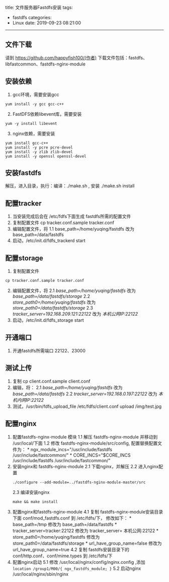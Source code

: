 title: 文件服务器Fastdfs安装
tags:
  - fastdfs
categories:
  - Linux
date: 2019-09-23 08:21:00
---

## 文件下载
请到 https://github.com/happyfish100/(作者) 下载文件包括：fastdfs、libfastcommon、fastdfs-nginx-module
## 安装依赖
1. gcc环境，需要安装gcc
```
yum install -y gcc gcc-c++
```
2. FastDFS依赖libevent库，需要安装
```
yum -y install libevent
```
3. nginx依赖，需要安装
```
yum install gcc-c++
yum install -y pcre pcre-devel
yum install -y zlib zlib-devel
yum install -y openssl openssl-devel
```
## 安装fastdfs
解压，进入目录，执行：编译：./make.sh , 安装 ./make.sh install
## 配置tracker
1. 当安装完成后会在 /etc/fdfs下面生成 fastdfs所需的配置文件
2. 复制配置文件 cp tracker.conf.sample tracker.conf
3. 编辑配置文件，将 
	1.1 base_path=/home/yuqing/fastdfs 改为 base_path=/data/fastdfs
4. 启动，/etc/init.d/fdfs_trackerd start
## 配置storage
1. 复制配置文件 
```
cp tracker.conf.sample tracker.conf
```
2. 编辑配置文件，将 
	2.1 *base_path=/home/yuqing/fastdfs* 改为 *base_path=/data/fastdfs/storage*
	2.2 *store_path0=/home/yuqing/fastdfs* 改为 *store_path0=/data/fastdfs/storage*
	2.3 *tracker_server=192.168.209.121:22122* 改为 *本机公网IP:22122*
3. 启动，/etc/init.d/fdfs_storage start
## 开通端口
1. 开通fastdfs所需端口 22122、23000
## 测试上传
1. 复制 cp client.conf.sample client.conf
2. 编辑，将：
	2.1 *base_path=/home/yuqing/fastdfs* 改为 *base_path=/data/fastdfs*
	2.2 *tracker_server=192.168.0.197:22122* 改为 *本机内网IP:22122*
3. 测试，/usr/bin/fdfs_upload_file /etc/fdfs/client.conf upload /img/test.jpg
## 配置nginx
1. 配置fastdfs-nginx-module 模块
	1.1 解压 fastdfs-nginx-module 并移动到 /usr/local/下面
	1.2 修改 fastdfs-nginx-module/src/config, 配置替换配置文件为：
		* ngx_module_incs="/usr/include/fastdfs /usr/include/fastcommon/"
		* CORE_INCS="$CORE_INCS /usr/include/fastdfs /usr/include/fastcommon/"
2. 安装nginx和 fastdfs-nginx-module
	2.1 下载nginx，并解压
	2.2 进入nginx配置 
	```
	./configure --add-module=../fastdfs-nginx-module-master/src
	```
	2.3 编译安装nginx
	```
	make && make install
	```
4. 配置nginx和fastdfs-nginx-module
	4.1 复制 fastdfs-nginx-module安装目录下面 conf/mod_fastdfs.conf 到 /etc/fdfs/下， 修改如下：
		* base_path=/tmp 修改为 base_path=/data/fastdfs
		* tracker_server=tracker:22122 修改为 tracker_server= 本机公网:22122
		* store_path0=/home/yuqing/fastdfs 修改为 store_path0=/data/fastdfs/storage
		* url_have_group_name=false 修改为 url_have_group_name=true
	4.2 复制 fastdfs安装目录下的 conf/http.conf、conf/mime.types 到 /etc/fdfs/下
5. 配置nginx启动
	5.1 修改 /usr/local/nginx/config/nginx.config ,添加
		```
		location /group1/M00/{
				ngx_fastdfs_module;
		}
		```
	5.2 启动nginx /usr/local/nginx/sbin/nginx